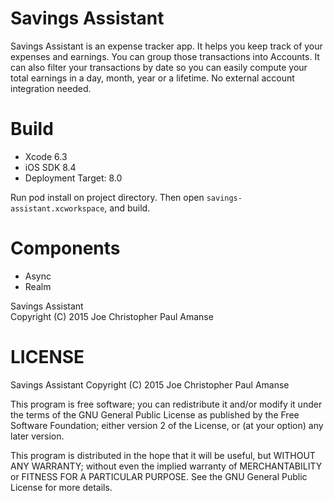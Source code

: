 # Savings Assistant

Savings Assistant is an expense tracker app. It helps you keep track of your expenses and earnings. You can group those transactions into Accounts. It can also filter your transactions by date so you can easily compute your total earnings in a day, month, year or a lifetime. No external account integration needed.

# Build
- Xcode 6.3
- iOS SDK 8.4
- Deployment Target: 8.0

Run pod install on project directory. Then open `savings-assistant.xcworkspace`, and build.

# Components
- Async
- Realm

Savings Assistant  
Copyright (C) 2015 Joe Christopher Paul Amanse

# LICENSE

Savings Assistant
Copyright (C) 2015 Joe Christopher Paul Amanse

This program is free software; you can redistribute it and/or modify
it under the terms of the GNU General Public License as published by
the Free Software Foundation; either version 2 of the License, or
(at your option) any later version.

This program is distributed in the hope that it will be useful,
but WITHOUT ANY WARRANTY; without even the implied warranty of
MERCHANTABILITY or FITNESS FOR A PARTICULAR PURPOSE.  See the
GNU General Public License for more details.
